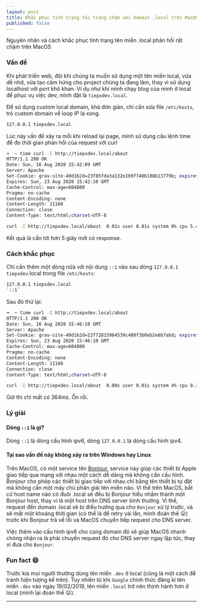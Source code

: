 ```yaml
---
layout: post
title: Khắc phục tình trạng tải trang chậm với domain .local trên MacOS
published: false
---
```


Nguyên nhân và cách khắc phục tình trạng tên miền .local phản hồi rất chậm trên MacOS

### Vấn đề

Khi phát triển web, đôi khi chúng ta muốn sử dụng một tên miền local, vừa dễ nhớ, vừa tạo cảm hứng cho project chúng ta đang làm, thay vì sử dụng localhost với port khô khan. Ví dụ như khi mình chạy blog của mình ở local để phục vụ việc dev, mình đặt là `tiepxdev.local`.

Để sử dụng custom local domain, khá đơn giản, chỉ cần sửa file `/etc/hosts`, trỏ custom domain về loop IP là xong.

```zsh
127.0.0.1 tiepxdev.local
```

Lúc này vấn đề xảy ra mỗi khi reload lại page, mình sử dụng câu lệnh time để đo thời gian phản hồi của request với curl

```zsh
➜  ~ time curl -I http://tiepxdev.local/about
HTTP/1.1 200 OK
Date: Sun, 16 Aug 2020 15:42:09 GMT
Server: Apache
Set-Cookie: grav-site-40d1b2d=23f85fda3a132e1b9f740b108b13779b; expires=Sun, 16-Aug-2020 16:12:09 GMT; Max-Age=1800; path=/; domain=tiepxdev.local; HttpOnly
Expires: Sun, 23 Aug 2020 15:42:10 GMT
Cache-Control: max-age=604800
Pragma: no-cache
Content-Encoding: none
Content-Length: 11160
Connection: close
Content-Type: text/html;charset=UTF-8

curl -I http://tiepxdev.local/about  0.01s user 0.01s system 0% cpu 5.442 total
```

Kết quả là cần tới hơn 5 giây mới có response.

### Cách khắc phục

Chỉ cần thêm một dòng nữa với nội dung `::1` vào sau dòng `127.0.0.1 tiepxdev`.local trong file `/etc/hosts`:

```zsh
127.0.0.1 tiepxdev.local
`::1`
```

Sau đó thử lại:

```zsh
➜  ~ time curl -I http://tiepxdev.local/about
HTTP/1.1 200 OK
Date: Sun, 16 Aug 2020 15:46:10 GMT
Server: Apache
Set-Cookie: grav-site-40d1b2d=22f72815964539c400f3b0eb2e6b7abd; expires=Sun, 16-Aug-2020 16:16:10 GMT; Max-Age=1800; path=/; domain=tiepxdev.local; HttpOnly
Expires: Sun, 23 Aug 2020 15:46:10 GMT
Cache-Control: max-age=604800
Pragma: no-cache
Content-Encoding: none
Content-Length: 11160
Connection: close
Content-Type: text/html;charset=UTF-8

curl -I http://tiepxdev.local/about  0.00s user 0.01s system 4% cpu 0.364 total
```

Giờ thì chỉ mất có 364ms. Ổn rồi.

### Lý giải

#### Dòng `::1` là gì?

Dòng `::1` là dòng cấu hình ipv6, dòng `127.0.0.1` là dòng cấu hình ipv4.

#### Tại sao vấn đề này không xảy ra trên Windows hay Linux

Trên MacOS, có một service tên [Bonjour](https://developer.apple.com/bonjour/), service này giúp các thiết bị Apple giao tiếp qua mạng với nhau một cách dễ dàng mà không cần cấu hình. Bonjour cho phép các thiết bị giao tiếp với nhau chỉ bằng tên thiết bị tự đặt mà không cần một máy chủ phân giải tên miền nào. Vì thế trên MacOS, bất cứ host name nào có đuôi .local sẽ đều bị Bonjour hiểu nhầm thành một Bonjour host, thay vì là một host trên DNS server bình thường. Vì thế, request đến domain .local sẽ bị điều hướng qua cho `Bonjour` xử lý trước, và sẽ mất một khoảng thời gian (có thể là để retry vài lần, mình đoán thế 😛) trước khi Bonjour trả về lỗi và MacOS chuyển tiếp request cho DNS server.

Việc thêm vào cấu hình ipv6 cho cùng domain đó sẽ giúp MacOS nhanh chóng nhận ra là phải chuyển request đó cho DNS server ngay lập tức, thay vì đưa cho `Bonjour`.

### Fun fact 😄

Trước kia mọi người thường dùng tên miền `.dev` ở local (cũng là một cách để tránh hiện tượng kể trên). Tuy nhiên từ khi `Google` chính thức đăng kí tên miền `.dev` vào ngày 19/02/2019, tên miền `.local` trở nên thịnh hành hơn ở local (mình lại đoán thế 😛).

---
